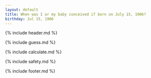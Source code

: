 ```yaml
---
layout: default
title: When was I or my baby conceived if born on July 15, 1906?
birthday: Jul 15, 1906
---
```


{% include header.md %}

{% include guess.md %}

{% include calculate.md %}

{% include safety.md %}

{% include footer.md %}



